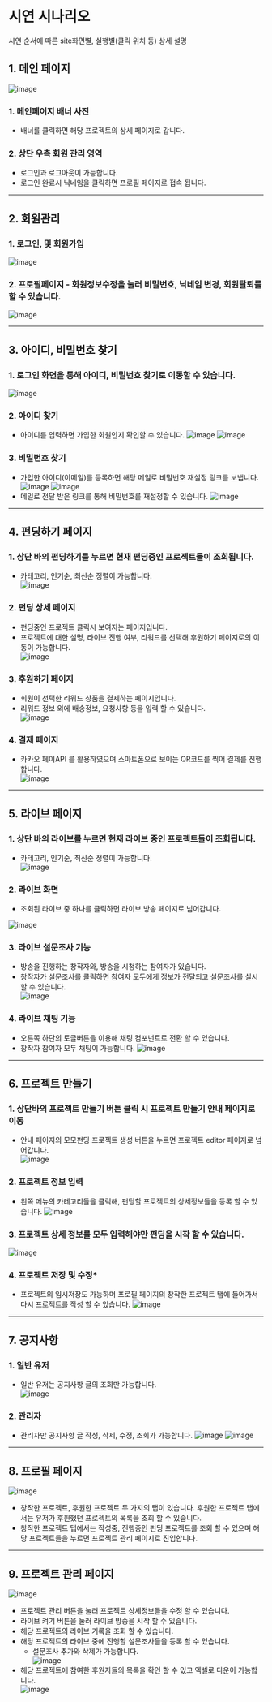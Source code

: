 # **시연 시나리오**

 시연 순서에 따른 site화면별, 실행별(클릭 위치 등) 상세 설명

## **1. 메인 페이지**
![image](/uploads/5771f1569f1c02fbef7133e6def3d6d4/image.png)
### **1. 메인페이지 배너 사진**
- 배너를 클릭하면 해당 프로젝트의 상세 페이지로 갑니다.
### **2. 상단 우측 회원 관리 영역**
- 로그인과 로그아웃이 가능합니다.
- 로그인 완료시 닉네임을 클릭하면 프로필 페이지로 접속 됩니다.

---

## **2. 회원관리**
### **1. 로그인, 및 회원가입**
![image](/uploads/9fbac695f3c14f82d465f93e339ee206/image.png)
### **2. 프로필페이지 - 회원정보수정을 눌러 비밀번호, 닉네임 변경, 회원탈퇴를 할 수 있습니다.**
![image](/uploads/c9226c5dd66e07d64b33a4fa055f1325/image.png)

---

## **3. 아이디, 비밀번호 찾기**
### **1. 로그인 화면을 통해 아이디, 비밀번호 찾기로 이동할 수 있습니다.**
![image](/uploads/94ba005a5cb93668a27e5479e0e1d46c/image.png)
### **2. 아이디 찾기**
- 아이디를 입력하면 가입한 회원인지  확인할 수 있습니다.
![image](/uploads/cccdc70b1d7a48a7b1788e338a96fd37/image.png)
![image](/uploads/f95122516b3987963a78d80f67f940cb/image.png)
### **3. 비밀번호 찾기**
- 가입한 아이디(이메일)를 등록하면 해당 메일로 비밀번호 재설정 링크를 보냅니다.
![image](/uploads/c4d7b0f493c97ec07b656b53178e7d26/image.png)
![image](/uploads/524e0d30518312ed2a9cfb86ec99ef40/image.png)
- 메일로 전달 받은 링크를 통해 비밀번호를 재설정할 수 있습니다.
![image](/uploads/718c36b34cdbb5f9c436056bdb61f54c/image.png)

---

## **4. 펀딩하기 페이지**
### **1. 상단 바의 펀딩하기를 누르면 현재 펀딩중인 프로젝트들이 조회됩니다.**
- 카테고리, 인기순, 최신순 정렬이 가능합니다.   
![image](/uploads/10e538e42279264e08a8a5f8b40e1ca9/image.png)
    
### **2. 펀딩 상세 페이지**
- 펀딩중인 프로젝트 클릭시 보여지는 페이지입니다.
- 프로젝트에 대한 설명, 라이브 진행 여부, 리워드를 선택해 후원하기 페이지로의 이동이 가능합니다.   
![image](/uploads/93a72b3934295bd964477bd084cc0908/image.png)
    
### **3. 후원하기 페이지**
- 회원이 선택한 리워드 상품을 결제하는 페이지입니다.
- 리워드 정보 외에 배송정보, 요청사항 등을 입력 할 수 있습니다.   
![image](/uploads/75503a689b79c4dd535414828f3ec30b/image.png)
    
### **4. 결제 페이지**
- 카카오 페이API 를 활용하였으며 스마트폰으로 보이는 QR코드를 찍어 결제를 진행합니다.   
![image](/uploads/9fb93e9c3a78f7db163f5cc2858ef523/image.png)

---

## **5. 라이브 페이지**
### **1. 상단 바의 라이브를 누르면 현재 라이브 중인 프로젝트들이 조회됩니다.**
- 카테고리, 인기순, 최신순 정렬이 가능합니다.   
![image](/uploads/fedd3282c65ba31be83000dff00d1398/image.png)
### **2. 라이브 화면**
- 조회된 라이브 중 하나를 클릭하면 라이브 방송 페이지로 넘어갑니다.   
<!-- ![image](/uploads/fbb48187854c3e2899207209b8ba600d/image.png) -->
![image](/uploads/54e37f200e4ab6dae098c99a41be03e9/image.png)
### **3. 라이브 설문조사 기능**
- 방송을 진행하는 창작자와, 방송을 시청하는 참여자가 있습니다.
- 창작자가 설문조사를 클릭하면 참여자 모두에게 정보가 전달되고 설문조사를 실시 할 수 있습니다.   
![image](/uploads/3fe68d7d1197279d71e66f786e000f1a/image.png)
### **4. 라이브 채팅 기능**
- 오른쪽 하단의 토글버튼을 이용해 채팅 컴포넌트로 전환 할 수 있습니다.
- 창작자 참여자 모두 채팅이 가능합니다.
![image](/uploads/c19a04a276e7f73a058fa7bbfbb64f28/image.png)

---

## **6. 프로젝트 만들기**
### **1. 상단바의 프로젝트 만들기 버튼 클릭 시 프로젝트 만들기 안내 페이지로 이동**
- 안내 페이지의 모모펀딩 프로젝트 생성 버튼을 누르면 프로젝트 editor 페이지로 넘어갑니다.   
![image](/uploads/66e71ec640e1eef3b7b566e7057a55c5/image.png)
### **2. 프로젝트 정보 입력**
- 왼쪽 메뉴의 카테고리들을 클릭해, 펀딩할 프로젝트의 상세정보들을 등록 할 수 있습니다.
![image](/uploads/73a63da0561146aff6fb9f7813fd525f/image.png)
### **3. 프로젝트 상세 정보를 모두 입력해야만 펀딩을 시작 할 수 있습니다.**
![image](/uploads/b28b684faabd097cbe6558ef23c1dbc4/image.png)
### **4. 프로젝트 저장 및 수정***
- 프로젝트의 임시저장도 가능하며 프로필 페이지의 창작한 프로젝트 탭에 들어가서 다시 프로젝트를 작성 할 수 있습니다.
![image](/uploads/03e9019fa818a5733bea266e7ba53f07/image.png)

---

## **7. 공지사항**
### **1. 일반 유저**
- 일반 유저는 공지사항 글의 조회만 가능합니다.   
![image](/uploads/03a2b16549dec8204303e3481f0bc01f/image.png)
### **2. 관리자**
- 관리자만 공지사항 글 작성, 삭제, 수정, 조회가 가능합니다.
![image](/uploads/86af2cc800c8ca3a6487832b0e4064f9/image.png)
![image](/uploads/8a098dc8d0c92211aab424211b62f0b6/image.png)
---

## **8. 프로필 페이지**
![image](/uploads/2e9fd79302e285a035a35f0af25766c7/image.png)
- 창작한 프로젝트, 후원한 프로젝트 두 가지의 탭이 있습니다. 후원한 프로젝트 탭에서는 유저가 후원했던 프로젝트의 목록을 조회 할 수 있습니다.   
- 창작한 프로젝트 탭에서는 작성중, 진행중인 펀딩 프로젝트를 조회 할 수 있으며
해당 프로젝트들을 누르면 프로젝트 관리 페이지로 진입합니다.   

---

## **9. 프로젝트 관리 페이지**
![image](/uploads/7197e6b83cdb5a71a91eabb292136683/image.png)
- 프로젝트 관리 버튼을 눌러 프로젝트 상세정보들을 수정 할 수 있습니다.
- 라이브 켜기 버튼을 눌러 라이브 방송을 시작 할 수 있습니다.
- 해당 프로젝트의 라이브 기록을 조회 할 수 있습니다.
- 해당 프로젝트의 라이브 중에 진행할 설문조사들을 등록 할 수 있습니다.
    - 설문조사 추가와 삭제가 가능합니다.   
![image](/uploads/427664c32e8d60017862e7fc302183fd/image.png)
- 해당 프로젝트에 참여한 후원자들의 목록을 확인 할 수 있고 엑셀로 다운이 가능합니다.   
![image](/uploads/1f641e4de2000b88392f3754a84f0b1a/image.png)
